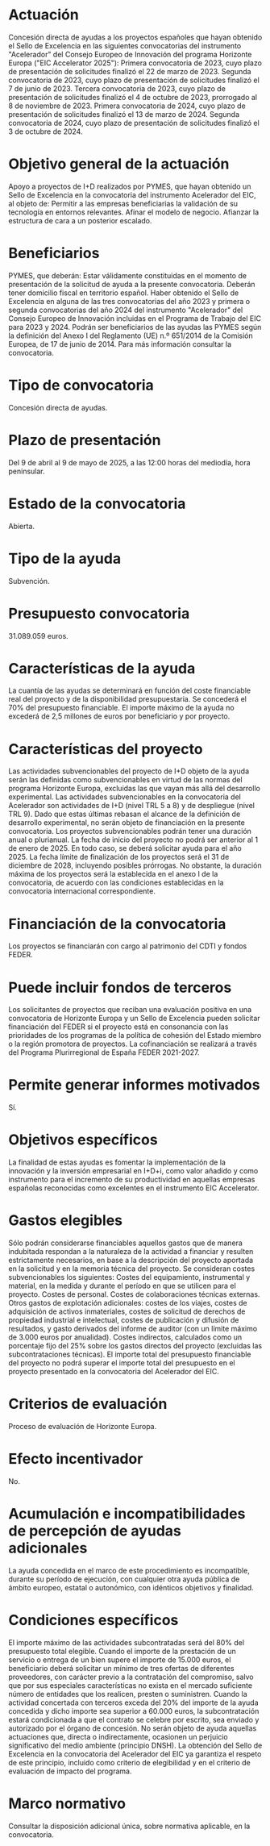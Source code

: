 # Actuación
Concesión directa de ayudas a los proyectos españoles que hayan obtenido el Sello de Excelencia en las siguientes convocatorias del instrumento "Acelerador" del Consejo Europeo de Innovación del programa Horizonte Europa ("EIC Accelerator 2025"):
Primera convocatoria de 2023, cuyo plazo de presentación de solicitudes finalizó el 22 de marzo de 2023.
Segunda convocatoria de 2023, cuyo plazo de presentación de solicitudes finalizó el 7 de junio de 2023.
Tercera convocatoria de 2023, cuyo plazo de presentación de solicitudes finalizó el 4 de octubre de 2023, prorrogado al 8 de noviembre de 2023.
Primera convocatoria de 2024, cuyo plazo de presentación de solicitudes finalizó el 13 de marzo de 2024.
Segunda convocatoria de 2024, cuyo plazo de presentación de solicitudes finalizó el 3 de octubre de 2024.

# Objetivo general de la actuación
Apoyo a proyectos de I+D realizados por PYMES, que hayan obtenido un Sello de Excelencia en la convocatoria del instrumento Acelerador del EIC, al objeto de:
Permitir a las empresas beneficiarias la validación de su tecnología en entornos relevantes.
Afinar el modelo de negocio.
Afianzar la estructura de cara a un posterior escalado.

# Beneficiarios
PYMES, que deberán:
Estar válidamente constituidas en el momento de presentación de la solicitud de ayuda a la presente convocatoria.
Deberán tener domicilio fiscal en territorio español.
Haber obtenido el Sello de Excelencia en alguna de las tres convocatorias del año 2023 y primera o segunda convocatorias del año 2024 del instrumento "Acelerador" del Consejo Europeo de Innovación incluidas en el Programa de Trabajo del EIC para 2023 y 2024. 
Podrán ser beneficiarios de las ayudas las PYMES según la definición del Anexo I del Reglamento (UE) n.º 651/2014 de la Comisión Europea, de 17 de junio de 2014.
Para más información consultar la convocatoria.

# Tipo de convocatoria
Concesión directa de ayudas.

# Plazo de presentación
Del 9 de abril al 9 de mayo de 2025, a las 12:00 horas del mediodía, hora peninsular.

# Estado de la convocatoria
Abierta.

# Tipo de la ayuda
Subvención.

# Presupuesto convocatoria
31.089.059 euros.

# Características de la ayuda
La cuantía de las ayudas se determinará en función del coste financiable real del proyecto y de la disponibilidad presupuestaria. Se concederá el 70% del presupuesto financiable.
El importe máximo de la ayuda no excederá de 2,5 millones de euros por beneficiario y por proyecto.

# Características del proyecto
Las actividades subvencionables del proyecto de I+D objeto de la ayuda serán las definidas como subvencionables en virtud de las normas del programa Horizonte Europa, excluidas las que vayan más allá del desarrollo experimental.
Las actividades subvencionables en la convocatoria del Acelerador son actividades de I+D (nivel TRL 5 a 8) y de despliegue (nivel TRL 9). Dado que estas últimas rebasan el alcance de la definición de desarrollo experimental, no serán objeto de financiación en la presente convocatoria.
Los proyectos subvencionables podrán tener una duración anual o plurianual. La fecha de inicio del proyecto no podrá ser anterior al 1 de enero de 2025. En todo caso, se deberá solicitar ayuda para el año 2025. La fecha límite de finalización de los proyectos será el 31 de diciembre de 2028, incluyendo posibles prórrogas. No obstante, la duración máxima de los proyectos será la establecida en el anexo I de la convocatoria, de acuerdo con las condiciones establecidas en la convocatoria internacional correspondiente.

# Financiación de la convocatoria
Los proyectos se financiarán con cargo al patrimonio del CDTI y fondos FEDER.

# Puede incluir fondos de terceros
Los solicitantes de proyectos que reciban una evaluación positiva en una convocatoria de Horizonte Europa y un Sello de Excelencia pueden solicitar financiación del FEDER si el proyecto está en consonancia con las prioridades de los programas de la política de cohesión del Estado miembro o la región promotora de proyectos.
La cofinanciación se realizará a través del Programa Plurirregional de España FEDER 2021-2027.

# Permite generar informes motivados
Sí.

# Objetivos específicos
La finalidad de estas ayudas es fomentar la implementación de la innovación y la inversión empresarial en I+D+i, como valor añadido y como instrumento para el incremento de su productividad en aquellas empresas españolas reconocidas como excelentes en el instrumento EIC Accelerator.

# Gastos elegibles
Sólo podrán considerarse financiables aquellos gastos que de manera indubitada respondan a la naturaleza de la actividad a financiar y resulten estrictamente necesarios, en base a la descripción del proyecto aportada en la solicitud y en la memoria técnica del proyecto.
Se consideran costes subvencionables los siguientes:
Costes del equipamiento, instrumental y material, en la medida y durante el período en que se utilicen para el proyecto.
Costes de personal.
Costes de colaboraciones técnicas externas.
Otros gastos de explotación adicionales: costes de los viajes, costes de adquisición de activos inmateriales, costes de solicitud de derechos de propiedad industrial e intelectual, costes de publicación y difusión de resultados, y gasto derivados del informe de auditor (con un límite máximo de 3.000 euros por anualidad).
Costes indirectos, calculados como un porcentaje fijo del 25% sobre los gastos directos del proyecto (excluidas las subcontrataciones técnicas).
El importe total del presupuesto financiable del proyecto no podrá superar el importe total del presupuesto en el proyecto presentado en la convocatoria del Acelerador del EIC.

# Criterios de evaluación
Proceso de evaluación de Horizonte Europa.

# Efecto incentivador
No.

# Acumulación e incompatibilidades de percepción de ayudas adicionales
La ayuda concedida en el marco de este procedimiento es incompatible, durante su período de ejecución, con cualquier otra ayuda pública de ámbito europeo, estatal o autonómico, con idénticos objetivos y finalidad.

# Condiciones específicos
El importe máximo de las actividades subcontratadas será del 80% del presupuesto total elegible.
Cuando el importe de la prestación de un servicio o entrega de un bien supere el importe de 15.000 euros, el beneficiario deberá solicitar un mínimo de tres ofertas de diferentes proveedores, con carácter previo a la contratación del compromiso, salvo que por sus especiales características no exista en el mercado suficiente número de entidades que los realicen, presten o suministren.
Cuando la actividad concertada con terceros exceda del 20% del importe de la ayuda concedida y dicho importe sea superior a 60.000 euros, la subcontratación estará condicionada a que el contrato se celebre por escrito, sea enviado y autorizado por el órgano de concesión.
No serán objeto de ayuda aquellas actuaciones que, directa o indirectamente, ocasionen un perjuicio significativo del medio ambiente (principio DNSH). La obtención del Sello de Excelencia en la convocatoria del Acelerador del EIC ya garantiza el respeto de este principio, incluido como criterio de elegibilidad y en el criterio de evaluación de impacto del programa.

# Marco normativo
Consultar la disposición adicional única, sobre normativa aplicable, en la convocatoria.


